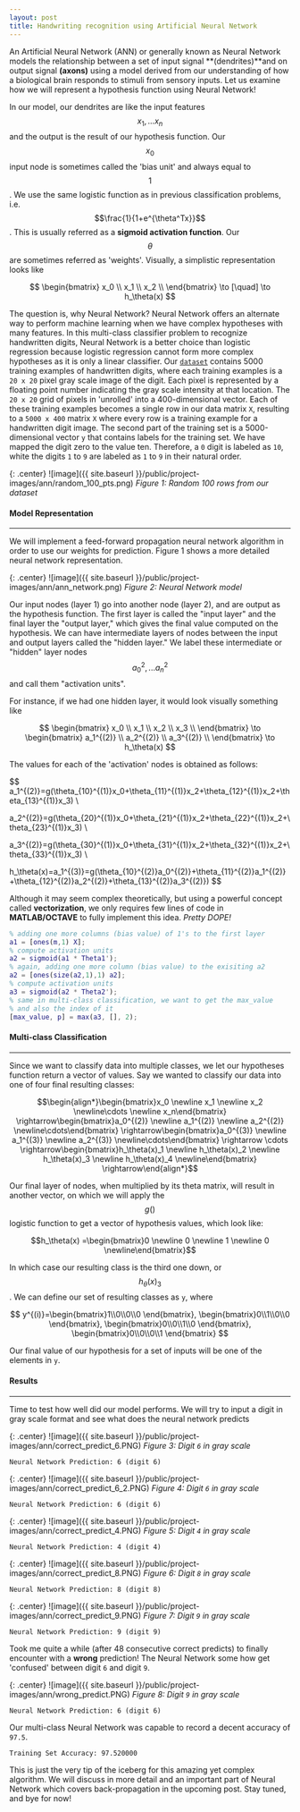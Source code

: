 ```yaml
---
layout: post
title: Handwriting recognition using Artificial Neural Network
---
```


An Artificial Neural Network (ANN) or generally known as Neural Network models the relationship between a set of input signal **(dendrites)**and on output signal **(axons)** using a model derived from our understanding of how a biological brain responds to stimuli from sensory inputs. Let us examine how we will represent a hypothesis function using Neural Network!

In our model, our dendrites are like the input features $$x_1,...x_n$$ and the output is the result of our hypothesis function. Our $$x_0$$ input node is sometimes called the 'bias unit' and always equal to $$1$$. We use the same logistic function as in previous classification problems, i.e. $$\frac{1}{1+e^{\theta^Tx}}$$. This is usually referred as a **sigmoid activation function**. Our $$\theta$$ are sometimes referred as 'weights'. Visually, a simplistic representation looks like

$$
	\begin{bmatrix}
	x_0 \\
	x_1 \\
	x_2 \\
	\end{bmatrix} \to [\quad] \to h_\theta(x)
$$

The question is, why Neural Network? Neural Network offers an alternate way to perform machine learning when we have complex hypotheses with many features. In this multi-class classifier problem to recognize handwritten digits, Neural Network is a better choice than logistic regression because logistic regression cannot form more complex hypotheses as it is only a linear classifier. Our [`dataset`](https://github.com/yewjie-github/Machine_Learning_Coursera/blob/master/Multi-class%20Classfication%20and%20Neural%20Network/ex3data1.mat) contains 5000 training examples of handwritten digits, where each training examples is a `20 x 20` pixel gray scale image of the digit. Each pixel is represented by a floating point number indicating the gray scale intensity at that location. The `20 x 20` grid of pixels in 'unrolled' into a 400-dimensional vector. Each of these training examples becomes a single row in our data matrix `X`, resulting to a `5000 x 400` matrix `X` where every row is a training example for a handwritten digit image. The second part of the training set is a 5000-dimensional vector `y` that contains labels for the training set. We have mapped the digit zero to the value ten. Therefore, a `0` digit is labeled as `10`, white the digits `1` to `9` are labeled as `1` to `9` in their natural order.

{: .center}
![image]({{ site.baseurl }}/public/project-images/ann/random_100_pts.png)
*Figure 1: Random 100 rows from our dataset*


#### Model Representation
---

We will implement a feed-forward propagation neural network algorithm in order to use our weights for prediction. Figure 1 shows a  more detailed neural network representation.

{: .center}
![image]({{ site.baseurl }}/public/project-images/ann/ann_network.png)
*Figure 2: Neural Network model*

Our input nodes (layer 1) go into another node (layer 2), and are output as the hypothesis function. The first layer is called the "input layer" and the final layer the "output layer," which gives the final value computed on the hypothesis. We can have intermediate layers of nodes between the input and output layers called the "hidden layer." We label these intermediate or "hidden" layer nodes $$a_0^2,...a_n^2$$ and call them "activation units".

For instance, if we had one hidden layer, it would look visually something like

$$
	\begin{bmatrix}
	x_0 \\
	x_1 \\
	x_2 \\
	x_3 \\
	\end{bmatrix} \to \begin{bmatrix}
	a_1^{(2)} \\
	a_2^{(2)} \\
	a_3^{(2)} \\
	\end{bmatrix} \to h_\theta(x)
$$

The values for each of the 'activation' nodes is obtained as follows:

$$
a_1^{(2)}=g(\theta_{10}^{(1)}x_0+\theta_{11}^{(1)}x_2+\theta_{12}^{(1)}x_2+\theta_{13}^{(1)}x_3) \\

a_2^{(2)}=g(\theta_{20}^{(1)}x_0+\theta_{21}^{(1)}x_2+\theta_{22}^{(1)}x_2+\theta_{23}^{(1)}x_3) \\

a_3^{(2)}=g(\theta_{30}^{(1)}x_0+\theta_{31}^{(1)}x_2+\theta_{32}^{(1)}x_2+\theta_{33}^{(1)}x_3) \\

h_\theta(x)=a_1^{(3)}=g(\theta_{10}^{(2)}a_0^{(2)}+\theta_{11}^{(2)}a_1^{(2)}+\theta_{12}^{(2)}a_2^{(2)}+\theta_{13}^{(2)}a_3^{(2)})
$$

Although it may seem complex theoretically, but using a powerful concept called **vectorization**, we only requires few lines of code in **MATLAB/OCTAVE** to fully implement this idea. _Pretty DOPE!_

```matlab
% adding one more columns (bias value) of 1's to the first layer
a1 = [ones(m,1) X];
% compute activation units
a2 = sigmoid(a1 * Theta1');
% again, adding one more column (bias value) to the exisiting a2
a2 = [ones(size(a2,1),1) a2];
% compute activation units
a3 = sigmoid(a2 * Theta2');
% same in multi-class classification, we want to get the max_value
% and also the index of it
[max_value, p] = max(a3, [], 2);
```

#### Multi-class Classification
---

Since we want to classify data into multiple classes, we let our hypotheses function return a vector of values. Say we wanted to classify our data into one of four final resulting classes:

$$\begin{align*}\begin{bmatrix}x_0 \newline x_1 \newline x_2 \newline\cdots \newline x_n\end{bmatrix} \rightarrow\begin{bmatrix}a_0^{(2)} \newline a_1^{(2)} \newline a_2^{(2)} \newline\cdots\end{bmatrix} \rightarrow\begin{bmatrix}a_0^{(3)} \newline a_1^{(3)} \newline a_2^{(3)} \newline\cdots\end{bmatrix} \rightarrow \cdots \rightarrow\begin{bmatrix}h_\theta(x)_1 \newline h_\theta(x)_2 \newline h_\theta(x)_3 \newline h_\theta(x)_4 \newline\end{bmatrix} \rightarrow\end{align*}$$

Our final layer of nodes, when multiplied by its theta matrix, will result in another vector, on which we will apply the $$g()$$ logistic function to get a vector of hypothesis values, which look like:

$$h_\theta(x) =\begin{bmatrix}0 \newline 0 \newline 1 \newline 0 \newline\end{bmatrix}$$

In which case our resulting class is the third one down, or $$h_\theta(x)_3$$. We can define our set of resulting classes as `y`, where

$$
y^{(i)}=\begin{bmatrix}1\\0\\0\\0 \end{bmatrix},
		\begin{bmatrix}0\\1\\0\\0 \end{bmatrix},
		\begin{bmatrix}0\\0\\1\\0 \end{bmatrix},
		\begin{bmatrix}0\\0\\0\\1 \end{bmatrix}
$$

Our final value of our hypothesis for a set of inputs will be one of the elements in `y`.

#### Results
---
Time to test how well did our model performs. We will try to input a digit in gray scale format and see what does the neural network predicts

{: .center}
![image]({{ site.baseurl }}/public/project-images/ann/correct_predict_6.PNG)
*Figure 3: Digit `6` in gray scale*

```
Neural Network Prediction: 6 (digit 6)
```

{: .center}
![image]({{ site.baseurl }}/public/project-images/ann/correct_predict_6_2.PNG)
*Figure 4: Digit `6` in gray scale*

```
Neural Network Prediction: 6 (digit 6)
```

{: .center}
![image]({{ site.baseurl }}/public/project-images/ann/correct_predict_4.PNG)
*Figure 5: Digit `4` in gray scale*

```
Neural Network Prediction: 4 (digit 4)
```

{: .center}
![image]({{ site.baseurl }}/public/project-images/ann/correct_predict_8.PNG)
*Figure 6: Digit `8` in gray scale*

```
Neural Network Prediction: 8 (digit 8)
```

{: .center}
![image]({{ site.baseurl }}/public/project-images/ann/correct_predict_9.PNG)
*Figure 7: Digit `9` in gray scale*

```
Neural Network Prediction: 9 (digit 9)
```

Took me quite a while (after 48 consecutive correct predicts) to finally encounter with a **wrong** prediction! The Neural Network some how get 'confused' between digit `6` and digit `9`.

{: .center}
![image]({{ site.baseurl }}/public/project-images/ann/wrong_predict.PNG)
*Figure 8: Digit `9` in gray scale*

```
Neural Network Prediction: 6 (digit 6)
```

Our multi-class Neural Network was capable to record a decent accuracy of `97.5`.

```
Training Set Accuracy: 97.520000
```

This is just the very tip of the iceberg for this amazing yet complex algorithm. We will discuss in more detail and an important part of Neural Network which covers back-propagation in the upcoming post. Stay tuned, and bye for now!




